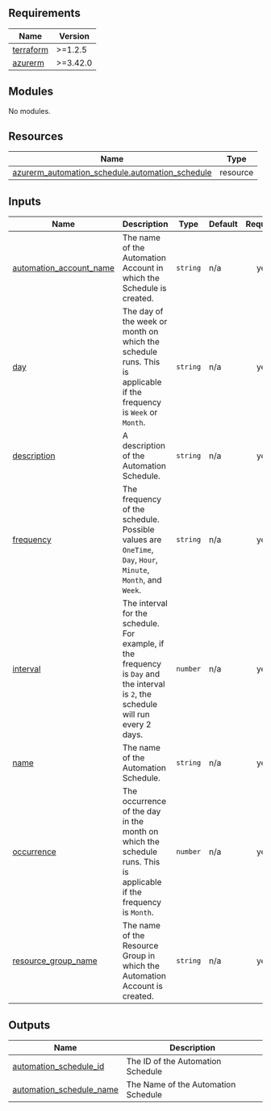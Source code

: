

## Requirements

| Name | Version |
|------|---------|
| <a name="requirement_terraform"></a> [terraform](#requirement\_terraform) | >=1.2.5 |
| <a name="requirement_azurerm"></a> [azurerm](#requirement\_azurerm) | >=3.42.0 |

## Modules

No modules.

## Resources

| Name | Type |
|------|------|
| [azurerm_automation_schedule.automation_schedule](https://registry.terraform.io/providers/hashicorp/azurerm/latest/docs/resources/automation_schedule) | resource |



## Inputs

| Name | Description | Type | Default | Required |
|------|-------------|------|---------|:--------:|
| <a name="input_automation_account_name"></a> [automation\_account\_name](#input\_automation\_account\_name) | The name of the Automation Account in which the Schedule is created. | `string` | n/a | yes |
| <a name="input_day"></a> [day](#input\_day) | The day of the week or month on which the schedule runs. This is applicable if the frequency is `Week` or `Month`. | `string` | n/a | yes |
| <a name="input_description"></a> [description](#input\_description) | A description of the Automation Schedule. | `string` | n/a | yes |
| <a name="input_frequency"></a> [frequency](#input\_frequency) | The frequency of the schedule. Possible values are `OneTime`, `Day`, `Hour`, `Minute`, `Month`, and `Week`. | `string` | n/a | yes |
| <a name="input_interval"></a> [interval](#input\_interval) | The interval for the schedule. For example, if the frequency is `Day` and the interval is `2`, the schedule will run every 2 days. | `number` | n/a | yes |
| <a name="input_name"></a> [name](#input\_name) | The name of the Automation Schedule. | `string` | n/a | yes |
| <a name="input_occurrence"></a> [occurrence](#input\_occurrence) | The occurrence of the day in the month on which the schedule runs. This is applicable if the frequency is `Month`. | `number` | n/a | yes |
| <a name="input_resource_group_name"></a> [resource\_group\_name](#input\_resource\_group\_name) | The name of the Resource Group in which the Automation Account is created. | `string` | n/a | yes |

## Outputs

| Name | Description |
|------|-------------|
| <a name="output_automation_schedule_id"></a> [automation\_schedule\_id](#output\_automation\_schedule\_id) | The ID of the Automation Schedule |
| <a name="output_automation_schedule_name"></a> [automation\_schedule\_name](#output\_automation\_schedule\_name) | The Name of the Automation Schedule |
